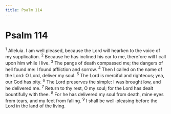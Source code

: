 ```yaml
---
title: Psalm 114
---
```

# Psalm 114

<sup>1</sup> Alleluia. I am well pleased, because the Lord will hearken to the voice of my supplication. <sup>2</sup> Because he has inclined his ear to me, therefore will I call upon him while I live. <sup>3</sup> The pangs of death compassed me; the dangers of hell found me: I found affliction and sorrow. <sup>4</sup> Then I called on the name of the Lord: O Lord, deliver my soul. <sup>5</sup> The Lord is merciful and righteous; yea, our God has pity. <sup>6</sup> The Lord preserves the simple: I was brought low, and he delivered me. <sup>7</sup> Return to thy rest, O my soul; for the Lord has dealt bountifully with thee. <sup>8</sup> For he has delivered my soul from death, mine eyes from tears, and my feet from falling. <sup>9</sup> I shall be well-pleasing before the Lord in the land of the living. 